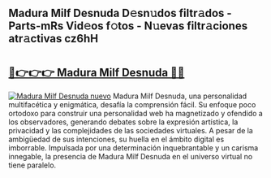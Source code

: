 ## Madura Milf Desnuda D𝚎sn𝚞dos filtr𝚊dos - Parts-mRs Vid𝚎os f𝚘tos - N𝚞evas filtr𝚊ciones atr𝚊ctivas cz6hH

# <h2><a href="http://mbccaml.tromn.icu/?c=Madura+Milf+Desnuda">🔗👉👉👉 Madura Milf Desnuda 🔗🔗</a></h2>

[![Madura Milf Desnuda nuevo](https://i.imgur.com/pEAQMta.gif)](http://mbccaml.tromn.icu/?c=Madura+Milf+Desnuda)
Madura Milf Desnuda, una personalidad multifacética y enigmática, desafía la comprensión fácil. Su enfoque poco ortodoxo para construir una personalidad web ha magnetizado y ofendido a los observadores, generando debates sobre la expresión artística, la privacidad y las complejidades de las sociedades virtuales. A pesar de la ambigüedad de sus intenciones, su huella en el ámbito digital es imborrable. Impulsada por una determinación inquebrantable y un carisma innegable, la presencia de Madura Milf Desnuda en el universo virtual no tiene paralelo.
